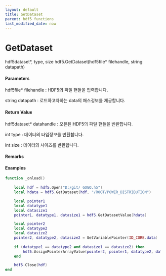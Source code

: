 ```yaml
---
layout: default
title: GetDataset
parent: hdf5 functions
last_modified_date: now
---
```


# GetDataset

hdf5dataset*, type, size hdf5.GetDataset\(hdf5file* filehandle, string datapath\)

#### Parameters

hdf5file* filehandle : HDF5의 파일 핸들을 입력합니다.

string datapath : 로드하고자하는 data의 패스정보를 제공합니다.

#### Return Value

hdf5dataset* datahandle : 오픈된 HDF5의 파일 핸들을 반환합니다.

int type : 데이터의 타입정보를 반환합니다.

int size : 데이터의 사이즈를 반환합니다.

#### Remarks



#### Examples

```lua
function _onload()
	
	local hdf = hdf5.Open("D:/git/ GOGO.h5")
	local hdata = hdf5.GetDataset(hdf, "/ROOT/POWER_DISTRIBUTION")

	local pointer1
	local datatype1
	local datasize1
	pointer1, datatype1, datasize1 = hdf5.GetDatasetValue(hdata)

	local pointer2
	local datatype2
	local datasize2
	pointer2, datatype2, datasize2 = GetVariablePointer(ID_CORE.data)
	
	if (datatype1 == datatype2 and datasize1 == datasize2) then
		hdf5.AssignPointerArrayValue(pointer2, pointer1, datatype2, datasize2)
	end

	hdf5.Close(hdf)
end

```
